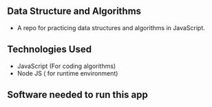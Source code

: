 ## Data Structure and Algorithms
 - A repo for practicing data structures and algorithms in JavaScript.

 ## Technologies Used
 - JavaScript (For coding algorithms)
 - Node JS ( for runtime environment)

 ## Software needed to run this app